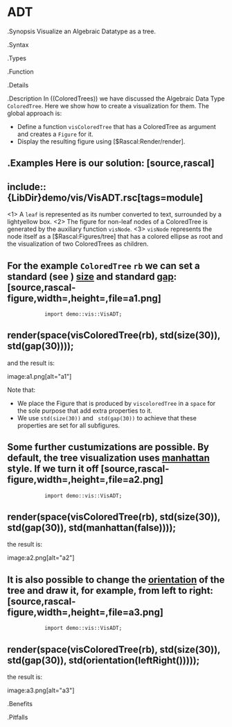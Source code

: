 # ADT

.Synopsis
Visualize an Algebraic Datatype as a tree.

.Syntax

.Types

.Function

.Details

.Description
In ((ColoredTrees)) we have discussed the Algebraic Data Type `ColoredTree`.
Here we show how to create a visualization for them. The global approach is:

*  Define a function `visColoredTree` that has a ColoredTree as argument and 
  creates a `Figure` for it.
*  Display the resulting figure using [$Rascal:Render/render].

.Examples
Here is our solution:
[source,rascal]
----
include::{LibDir}demo/vis/VisADT.rsc[tags=module]
----

<1> A `leaf` is represented as its number converted to text, surrounded by a lightyellow box.
<2> The figure for non-leaf nodes of a ColoredTree is generated by the auxiliary function `visNode`.
<3> `visNode` represents the node itself as a [$Rascal:Figures/tree] that has a colored ellipse as root and the visualization of
    two ColoredTrees as children.


For the example `ColoredTree` `rb` we can set a standard 
(see []((Libraries:std))) [size]((Libraries:Properties-size)) and standard [gap]((Libraries:Properties-gap)):
[source,rascal-figure,width=,height=,file=a1.png]
----
                import demo::vis::VisADT;
render(space(visColoredTree(rb), std(size(30)), std(gap(30))));
----
and the result is:


image:a1.png[alt="a1"]


Note that:

*  We place the Figure that is produced by `viscoloredTree` in a `space` for the sole purpose that add extra properties to it.
*  We use `std(size(30))` and ` std(gap(30))` to achieve that these properties are set for all subfigures.


Some further custumizations are possible. By default, the tree visualization 
uses [manhattan]((Libraries:Properties-manhattan)) style. If we turn it off
[source,rascal-figure,width=,height=,file=a2.png]
----
                import demo::vis::VisADT;
render(space(visColoredTree(rb), std(size(30)), std(gap(30)), std(manhattan(false))));
----
the result is:


image:a2.png[alt="a2"]


It is also possible to change the [orientation]((Libraries:Properties-orientation)) of the tree and draw it, for example, from left to right:
[source,rascal-figure,width=,height=,file=a3.png]
----
                import demo::vis::VisADT;
render(space(visColoredTree(rb), std(size(30)), std(gap(30)), std(orientation(leftRight()))));
----
the result is:


image:a3.png[alt="a3"]


.Benefits

.Pitfalls


